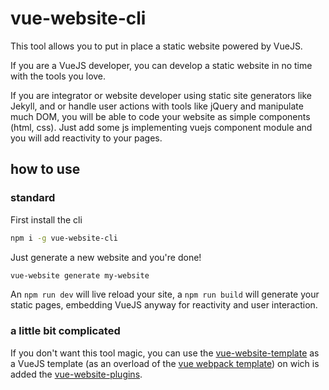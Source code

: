 # vue-website-cli

This tool allows you to put in place a static website powered by VueJS. 

If you are a VueJS developer, you can develop a static website in no time with the tools you love.

If you are integrator or website developer using static site generators like Jekyll, and or handle user actions with tools like jQuery and manipulate much DOM, you will be able to code your website as simple components (html, css). Just add some js implementing vuejs component module and you will add reactivity to your pages.

## how to use

### standard

First install the cli

```bash
npm i -g vue-website-cli
```

Just generate a new website and you're done!

```bash
vue-website generate my-website
```

An `npm run dev` will live reload your site, a `npm run build` will generate your static pages, embedding VueJS anyway for reactivity and user interaction.

### a little bit complicated

If you don't want this tool magic, you can use the [vue-website-template](https://github.com/code-forefront/vue-website-template) as a VueJS template (as an overload of the [vue webpack template](https://github.com/vuejs-templates/webpack)) on wich is added the [vue-website-plugins](https://github.com/code-forefront/vue-website-plugins).
